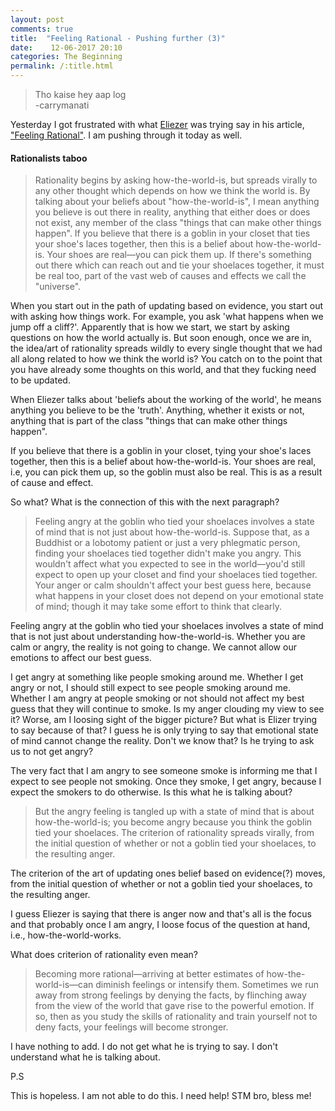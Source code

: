 ```yaml
---
layout: post
comments: true
title:  "Feeling Rational - Pushing further (3)"
date:    12-06-2017 20:10
categories: The Beginning
permalink: /:title.html
---
```

> Tho kaise hey aap log    
-carrymanati 

Yesterday I got frustrated with what [Eliezer][ele_wiki] was trying say in his article, ["Feeling Rational"][tj_feeling]. I am pushing through it today as well.

#### Rationalists taboo

>Rationality begins by asking how-the-world-is, but spreads virally to any other thought which depends on how we think the world is.  By talking about your beliefs about "how-the-world-is", I mean anything you believe is out there in reality, anything that either does or does not exist, any member of the class "things that can make other things happen".  If you believe that there is a goblin in your closet that ties your shoe's laces together, then this is a belief about how-the-world-is.  Your shoes are real—you can pick them up.  If there's something out there which can reach out and tie your shoelaces together, it must be real too, part of the vast web of causes and effects we call the "universe".

When you start out in the path of updating based on evidence, you start out with asking how things work. For example, you ask 'what happens when we jump off a cliff?'. Apparently that is how we start, we start by asking questions on how the world actually is. But soon enough, once we are in, the idea/art of rationality spreads wildly to every single thought that we had all along related to how we think the world is? You catch on to the point that you have already some thoughts on this world, and that they fucking need to be updated.

When Eliezer talks about 'beliefs about the working of the world', he means anything you believe to be the 'truth'. Anything, whether it exists or not, anything that is part of the class "things that can make other things happen". 

If you believe that there is a goblin in your closet, tying your shoe's laces together, then this is a belief about how-the-world-is. Your shoes are real, i.e, you can pick them up, so the goblin must also be real. This is as a result of cause and effect. 

So what? What is the connection of this with the next paragraph?

>Feeling angry at the goblin who tied your shoelaces involves a state of mind that is not just about how-the-world-is.  Suppose that, as a Buddhist or a lobotomy patient or just a very phlegmatic person, finding your shoelaces tied together didn't make you angry.  This wouldn't affect what you expected to see in the world—you'd still expect to open up your closet and find your shoelaces tied together. Your anger or calm shouldn't affect your best guess here, because what happens in your closet does not depend on your emotional state of mind; though it may take some effort to think that clearly.

Feeling angry at the goblin who tied your shoelaces involves a state of mind that is not just about understanding how-the-world-is. Whether you are calm or angry, the reality is not going to change. We cannot allow our emotions to affect our best guess.

I get angry at something like people smoking around me. Whether I get angry or not, I should still expect to see people smoking around me. Whether I am angry at people smoking or not should not affect my best guess that they will continue to smoke. Is my anger clouding my view to see it? Worse, am I loosing sight of the bigger picture? But what is Elizer trying to say because of that? I guess he is only trying to say that emotional state of mind cannot change the reality. Don't we know that? Is he trying to ask us to not get angry?

The very fact that I am angry to see someone smoke is informing me that I expect to see people not smoking. Once they smoke, I get angry, because I expect the smokers to do otherwise. Is this what he is talking about?

>But the angry feeling is tangled up with a state of mind that is about how-the-world-is; you become angry because you think the goblin tied your shoelaces.  The criterion of rationality spreads virally, from the initial question of whether or not a goblin tied your shoelaces, to the resulting anger.

The criterion of the art of updating ones belief based on evidence(?) moves, from the initial question of whether or not a goblin tied your shoelaces, to the resulting anger. 

I guess Eliezer is saying that there is anger now and that's all is the focus and that probably once I am angry, I loose focus of the question at hand, i.e., how-the-world-works.

What does criterion of rationality even mean?

>Becoming more rational—arriving at better estimates of how-the-world-is—can diminish feelings or intensify them. Sometimes we run away from strong feelings by denying the facts, by flinching away from the view of the world that gave rise to the powerful emotion.  If so, then as you study the skills of rationality and train yourself not to deny facts, your feelings will become stronger.

I have nothing to add. I do not get what he is trying to say. I don't understand what he is talking about.

P.S

This is hopeless. I am not able to do this. I need help! STM bro, bless me!

[ele_wiki]:http://rationalwiki.org/wiki/Eliezer_Yudkowsky
[ele_start]:https://wiki.lesswrong.com/wiki/Sequences
[ele_book]:https://wiki.lesswrong.com/wiki/Sequences#Rationality:_From_AI_to_Zombies
[ele_map]:https://wiki.lesswrong.com/wiki/Map_and_Territory
[ele_what]:http://lesswrong.com/lw/31/what_do_we_mean_by_rationality/
[ele_feeling]:http://lesswrong.com/lw/hp/feeling_rational/
[tj_feeling]:/Feeling-Rational.html
[mvt]:/Map-vs-territory.html
